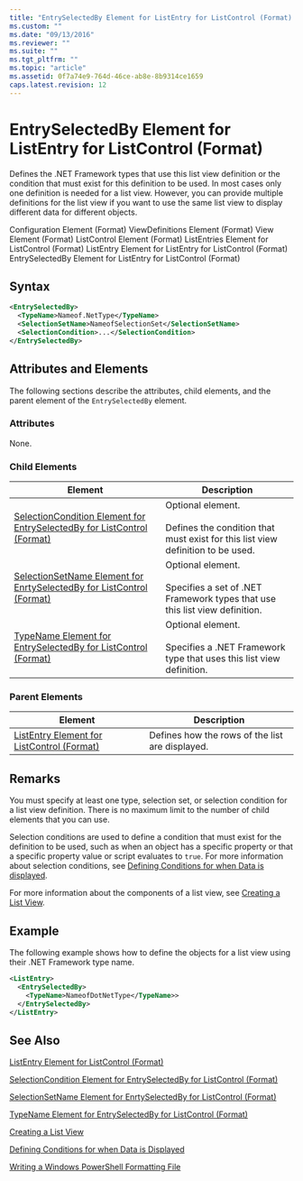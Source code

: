 ```yaml
---
title: "EntrySelectedBy Element for ListEntry for ListControl (Format) | Microsoft Docs"
ms.custom: ""
ms.date: "09/13/2016"
ms.reviewer: ""
ms.suite: ""
ms.tgt_pltfrm: ""
ms.topic: "article"
ms.assetid: 0f7a74e9-764d-46ce-ab8e-8b9314ce1659
caps.latest.revision: 12
---
```

# EntrySelectedBy Element for ListEntry for ListControl (Format)

Defines the .NET Framework types that use this list view definition or the condition that must exist for this definition to be used. In most cases only one definition is needed for a list view. However, you can provide multiple definitions for the list view if you want to use the same list view to display different data for different objects.

Configuration Element (Format)
ViewDefinitions Element (Format)
View Element (Format)
ListControl Element (Format)
ListEntries Element for ListControl (Format)
ListEntry Element for ListEntry for ListControl (Format)
EntrySelectedBy Element for ListEntry for ListControl (Format)

## Syntax

```xml
<EntrySelectedBy>
  <TypeName>Nameof.NetType</TypeName>
  <SelectionSetName>NameofSelectionSet</SelectionSetName>
  <SelectionCondition>...</SelectionCondition>
</EntrySelectedBy>
```

## Attributes and Elements

The following sections describe the attributes, child elements, and the parent element of the `EntrySelectedBy` element.

### Attributes

None.

### Child Elements

|Element|Description|
|-------------|-----------------|
|[SelectionCondition Element for EntrySelectedBy for ListControl  (Format)](./selectioncondition-element-for-entryselectedby-for-listcontrol-format.md)|Optional element.<br /><br /> Defines the condition that must exist for this list view definition to be used.|
|[SelectionSetName Element for EnrtySelectedBy for ListControl (Format)](./selectionsetname-element-for-entryselectedby-for-listcontrol-format.md)|Optional element.<br /><br /> Specifies a set of .NET Framework types that use this list view definition.|
|[TypeName Element for EntrySelectedBy for ListControl (Format)](./typename-element-for-entryselectedby-for-listcontrol-format.md)|Optional element.<br /><br /> Specifies a .NET Framework type that uses this list view definition.|

### Parent Elements

|Element|Description|
|-------------|-----------------|
|[ListEntry Element for ListControl (Format)](./listentry-element-for-listcontrol-format.md)|Defines how the rows of the list are displayed.|

## Remarks

You must specify at least one type, selection set, or selection condition for a list view definition. There is no maximum limit to the number of child elements that you can use.

Selection conditions are used to define a condition that must exist for the definition to be used, such as when an object has a specific property or that a specific property value or script evaluates to `true`. For more information about selection conditions, see [Defining Conditions for when Data is displayed](./defining-conditions-for-displaying-data.md).

For more information about the components of a list view, see [Creating a List View](./creating-a-list-view.md).

## Example

The following example shows how to define the objects for a list view using their .NET Framework type name.

```xml
<ListEntry>
  <EntrySelectedBy>
    <TypeName>NameofDotNetType</TypeName>>
  </EntrySelectedBy>
</ListEntry>
```

## See Also

[ListEntry Element for ListControl (Format)](./listentry-element-for-listcontrol-format.md)

[SelectionCondition Element for EntrySelectedBy for ListControl (Format)](./selectioncondition-element-for-entryselectedby-for-listcontrol-format.md)

[SelectionSetName Element for EnrtySelectedBy for ListControl (Format)](./selectionsetname-element-for-entryselectedby-for-listcontrol-format.md)

[TypeName Element for EntrySelectedBy for ListControl (Format)](./typename-element-for-entryselectedby-for-listcontrol-format.md)

[Creating a List View](./creating-a-list-view.md)

[Defining Conditions for when Data is Displayed](./defining-conditions-for-displaying-data.md)

[Writing a Windows PowerShell Formatting File](./writing-a-windows-powershell-formatting-file.md)
